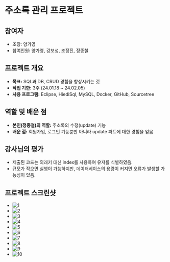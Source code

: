 # 주소록 관리 프로젝트

## 참여자
- 조장: 양가영
- 참여인원: 양가영, 강보성, 조정진, 정종철

## 프로젝트 개요
- **목표:** SQL과 DB, CRUD 경험을 향상시키는 것
- **작업 기한:** 3주 (24.01.18 ~ 24.02.05)
- **사용 프로그램:** Eclipse, HiediSql, MySQL, Docker, GitHub, Sourcetree

## 역할 및 배운 점
- **본인(정종철)의 역할:** 주소록의 수정(update) 기능
- **배운 점:** 회원가입, 로그인 기능뿐만 아니라 update 파트에 대한 경험을 얻음

## 강사님의 평가
- 제출된 코드는 외래키 대신 index를 사용하여 유저를 식별하였음.
- 규모가 작으면 실행이 가능하지만, 데이터베이스의 용량이 커지면 오류가 발생할 가능성이 있음.

## 프로젝트 스크린샷
- ![1](https://github.com/yayoung92/Green_Mini_group4/assets/136683241/b14c45e0-7524-47a2-9415-c6ce4412a790)
- ![2](https://github.com/yayoung92/Green_Mini_group4/assets/136683241/56fff924-4f27-45c3-8f3d-5380b87ca917)
- ![3](https://github.com/yayoung92/Green_Mini_group4/assets/136683241/7cc141f7-e9d8-4074-bcd8-92e1885ece89)
- ![4](https://github.com/yayoung92/Green_Mini_group4/assets/136683241/70a780f2-6744-4453-adb2-611468527557)
- ![5](https://github.com/yayoung92/Green_Mini_group4/assets/136683241/7c4a523a-9e61-41e4-8f11-ccff5c7eac72)
- ![6](https://github.com/yayoung92/Green_Mini_group4/assets/136683241/0bfc25b6-d5cd-4ddc-81f5-21448234c1cc)
- ![7](https://github.com/yayoung92/Green_Mini_group4/assets/136683241/b984edda-0925-45da-9633-cb05d0444079)
- ![8](https://github.com/yayoung92/Green_Mini_group4/assets/136683241/a1760d87-6275-4c8a-b434-7b26ca72f78c)
- ![9](https://github.com/yayoung92/Green_Mini_group4/assets/136683241/b91c35fd-5020-443e-a5ef-bbe820185fc9)
- ![10](https://github.com/yayoung92/Green_Mini_group4/assets/136683241/bcadb726-9cfb-4a08-ac61-c22b91b04d89)

